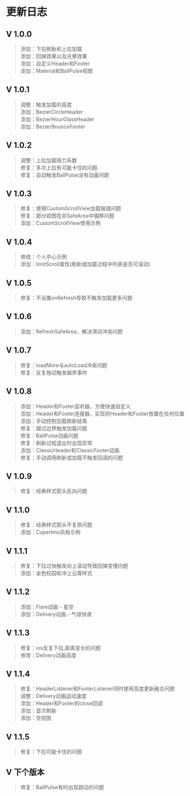 # 更新日志

## V 1.0.0
>添加：下拉刷新和上拉加载  
>添加：回弹效果以及光晕效果  
>添加：自定义Header和Footer  
>添加：Material和BallPulse视图

## V 1.0.1
>调整：触发加载的高度  
>添加：BezierCircleHeader  
>添加：BezierHourGlassHeader  
>添加：BezierBounceFooter

## V 1.0.2
>调整：上拉加载阻力系数  
>修复：多次上拉有可能卡住的问题  
>修复：自动触发BallPulse没有动画问题  

## V 1.0.3
>修复：使用CustomScrollView加载报错问题  
>修复：部分视图在非SafeArea中偏移问题  
>添加：CustomScrollView使用示例  

## V 1.0.4
>修改：个人中心示例  
>添加：limitScroll属性(刷新或加载过程中列表是否可滚动)  

## V 1.0.5
>修复：不设置onRefresh导致不触发加载更多问题  

## V 1.0.6
>添加：RefreshSafeArea，解决滑动冲突问题  

## V 1.0.7
>修复：loadMore与autoLoad冲突问题  
>修复：反复拖动触发越界事件  

## V 1.0.8
>添加：Header和Footer监听器，方便快速自定义  
>添加：Header和Footer连接器，实现将Header和Footer放置在任何位置  
>添加：手动控制加载刷新结束  
>修复：越过边界触发加载问题  
>修复：BallPulse动画问题  
>修复：刷新过程退出时出现异常  
>添加：ClassicHeader和ClassicFooter动画  
>修复：手动调用刷新或加载不触发回调的问题  

## V 1.0.9
>修复：经典样式箭头反向问题  

## V 1.1.0
>修复：经典样式箭头不复原问题  
>添加：Cupertino风格示例  

## V 1.1.1
>修复：下拉过快触发向上滚动导致回弹变慢问题  
>添加：金色校园和冲上云霄样式  

## V 1.1.2
>添加：Flare动画 - 星空  
>添加：Delivery动画 - 气球快递  

## V 1.1.3
>修复：ios反复下拉,距离变长的问题  
>修改：Delivery动画高度  

## V 1.1.4
>修复：HeaderListener和FooterListener同时使用高度更新融合问题  
>调整：Delivery动画运动速度  
>添加：Header和Footer的close回调  
>添加：首次刷新  
>添加：空视图  

## V 1.1.5
>修复：下拉可能卡住的问题  

## V 下个版本
>修复：BallPulse有时出现跳动的问题  